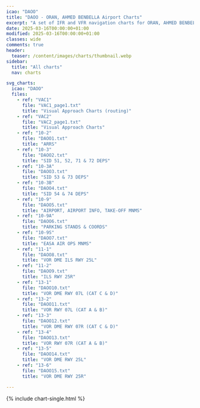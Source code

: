 ```yaml
---
icao: "DAOO" 
title: "DAOO - ORAN, AHMED BENBELLA Airport Charts"
excerpt: "A set of IFR and VFR navigation charts for ORAN, AHMED BENBELLA Airport"
date: 2025-03-16T00:00:00+01:00
modified: 2025-03-16T00:00:00+01:00
classes: wide
comments: true
header:
  teaser: /content/images/charts/thumbnail.webp
sidebar:
  title: "All charts"
  nav: charts

svg_charts:
  icao: "DAOO"
  files:
    - ref: "VAC1"
      file: "VAC1_page1.txt"
      title: "Visual Approach Charts (routing)"
    - ref: "VAC2"
      file: "VAC2_page1.txt"
      title: "Visual Approach Charts"
    - ref: "10-2"
      file: "DAOO1.txt"
      title: "ARRS"
    - ref: "10-3"
      file: "DAOO2.txt"
      title: "SID 51, 52, 71 & 72 DEPS"
    - ref: "10-3A"
      file: "DAOO3.txt"
      title: "SID 53 & 73 DEPS"
    - ref: "10-3B"
      file: "DAOO4.txt"
      title: "SID 54 & 74 DEPS"
    - ref: "10-9"
      file: "DAOO5.txt"
      title: "AIRPORT, AIRPORT INFO, TAKE-OFF MNMS"
    - ref: "10-9A"
      file: "DAOO6.txt"
      title: "PARKING STANDS & COORDS"
    - ref: "10-9S"
      file: "DAOO7.txt"
      title: "EASA AIR OPS MNMS"
    - ref: "11-1"
      file: "DAOO8.txt"
      title: "VOR DME ILS RWY 25L"
    - ref: "11-2"
      file: "DAOO9.txt"
      title: "ILS RWY 25R"
    - ref: "13-1"
      file: "DAOO10.txt"
      title: "VOR DME RWY 07L (CAT C & D)"
    - ref: "13-2"
      file: "DAOO11.txt"
      title: "VOR RWY 07L (CAT A & B)"
    - ref: "13-3"
      file: "DAOO12.txt"
      title: "VOR DME RWY 07R (CAT C & D)"
    - ref: "13-4"
      file: "DAOO13.txt"
      title: "VOR RWY 07R (CAT A & B)"
    - ref: "13-5"
      file: "DAOO14.txt"
      title: "VOR DME RWY 25L"
    - ref: "13-6"
      file: "DAOO15.txt"
      title: "VOR DME RWY 25R"

---
```


{% include chart-single.html %}